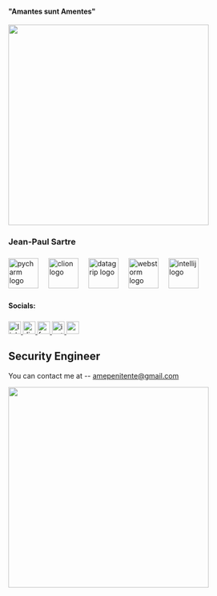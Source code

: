 
<h4 align="left">"Amantes sunt Amentes"</h4>

<div id="header" align="left">
  <img src="https://media3.giphy.com/media/v1.Y2lkPTc5MGI3NjExbXRwZzcwMnhscnBoZmpxYnVoejBpem1pNHdxODB5OWR1M21xYzBqcCZlcD12MV9pbnRlcm5hbF9naWZfYnlfaWQmY3Q9Zw/3o7TKrleZ0x89g46ru/giphy.gif" width="400"/>
</div>

<h3 align="left">Jean-Paul Sartre</h3>

###

<div align="left">
  <img src="https://cdn.jsdelivr.net/gh/devicons/devicon/icons/pycharm/pycharm-original.svg" height="60" alt="pycharm logo"  />
  <img width="12" />
  <img src="https://cdn.jsdelivr.net/gh/devicons/devicon/icons/clion/clion-original.svg" height="60" alt="clion logo"  />
  <img width="12" />
  <img src="https://cdn.jsdelivr.net/gh/devicons/devicon/icons/datagrip/datagrip-original.svg" height="60" alt="datagrip logo"  />
  <img width="12" />
  <img src="https://cdn.jsdelivr.net/gh/devicons/devicon/icons/webstorm/webstorm-original.svg" height="60" alt="webstorm logo"  />
  <img width="12" />
  <img src="https://cdn.jsdelivr.net/gh/devicons/devicon/icons/intellij/intellij-original.svg" height="60" alt="intellij logo"  />
</div>

###

<h4 align="left">Socials:</h4>


###

<div align="left">
  <a href="www.linkedin.com/in/ruslan-pashkevich-9399a228b" target="_blank">
    <img src="https://img.shields.io/static/v1?message=LinkedIn&logo=linkedin&label=&color=grey&logoColor=black&labelColor=&style=for-the-badge" height="25" alt="linkedin logo"  />
  </a>
  <a href="amepenitente" target="_blank">
    <img src="https://img.shields.io/static/v1?message=Discord&logo=discord&label=&color=grey&logoColor=black&labelColor=&style=for-the-badge" height="25" alt="discord logo"  />
  </a>
  <a href="https://www.facebook.com/share/173ss7rKu7/?mibextid=wwXIfr" target="_blank">
    <img src="https://img.shields.io/static/v1?message=Facebook&logo=facebook&label=&color=grey&logoColor=black&labelColor=&style=for-the-badge" height="25" alt="facebook logo"  />
  </a>
  <a href="https://www.instagram.com/l_obsessiondelamort?igsh=MWxqYWRiOGUxNXJicA%3D%3D&utm_source=qr" target="_blank">
    <img src="https://img.shields.io/static/v1?message=Instagram&logo=instagram&label=&color=grey&logoColor=black&labelColor=&style=for-the-badge" height="25" alt="instagram logo"  />
  </a>
  <a href="mailto:amepenitente@gmail.com" target="_blank">
    <img src="https://img.shields.io/static/v1?message=Gmail&logo=gmail&label=&color=grey&logoColor=black&labelColor=&style=for-the-badge" height="25" alt="gmail logo"  />
  </a>
</div>

###
###

<h2 align="left">Security Engineer</h2>

You can contact me at -- [amepenitente@gmail.com](mailto:amepenitente@gmail.com)

<div id="header" align="left">
  <img src="https://media4.giphy.com/media/v1.Y2lkPTc5MGI3NjExbjliemkxZ3duOGN0NjI3YWtoYTVtd2VpazZ0NGQxY2xlNWMwNGlibiZlcD12MV9pbnRlcm5hbF9naWZfYnlfaWQmY3Q9Zw/l0MYJQr2NBgxQpNi8/giphy.gif" width="400"/>
</div>
